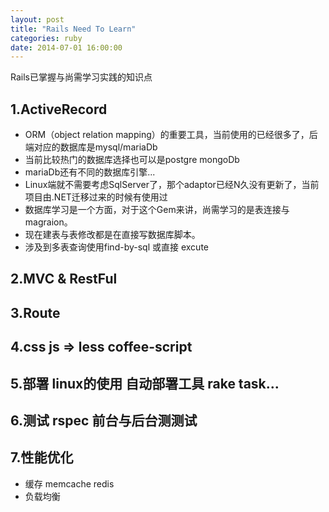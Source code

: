 ```yaml
---
layout: post
title: "Rails Need To Learn"
categories: ruby
date: 2014-07-01 16:00:00
---
```

Rails已掌握与尚需学习实践的知识点
## 1.ActiveRecord
* ORM（object relation mapping）的重要工具，当前使用的已经很多了，后端对应的数据库是mysql/mariaDb
* 当前比较热门的数据库选择也可以是postgre mongoDb
* mariaDb还有不同的数据库引擎...
* Linux端就不需要考虑SqlServer了，那个adaptor已经N久没有更新了，当前项目由.NET迁移过来的时候有使用过
* 数据库学习是一个方面，对于这个Gem来讲，尚需学习的是表连接与magraion。
* 现在建表与表修改都是在直接写数据库脚本。
* 涉及到多表查询使用find-by-sql 或直接 excute

## 2.MVC & RestFul

## 3.Route

## 4.css js => less coffee-script

## 5.部署 linux的使用 自动部署工具 rake task...

## 6.测试 rspec 前台与后台测测试

## 7.性能优化 
* 缓存 memcache redis
* 负载均衡
